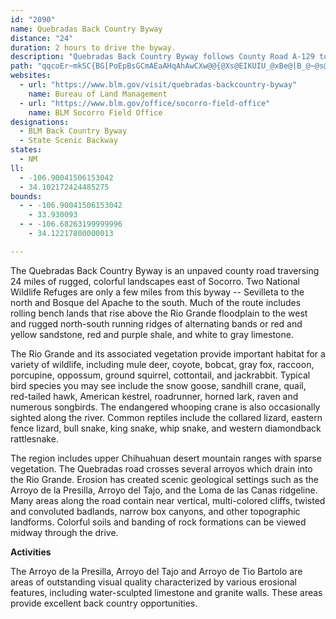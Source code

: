 ```yaml
---
id: "2090"
name: Quebradas Back Country Byway
distance: "24"
duration: 2 hours to drive the byway.
description: "Quebradas Back Country Byway follows County Road A-129 to US-380, passing through two wildlife refuges."
path: "qqcoEr~mkSC{BG[PoEpBsGCmAEaAHqAhAwCXw@@{@Xs@EIKUIU_@xBe@|B_@~@s@f@kIRmTJgHs@sK}AgP{GqDSsHg@eJ_Ay@g@yIaEwBGC]G{@IcA[?_@aAq@gBQwA_@eDAgAEwBGkFEoDe@yAg@Si@}@]}DIcAIcRAIs@eETaFhHsAL[LYBcGtCaGrGoDlGiB`CgAtBk@vEKlHOl@UdBwAx@s@lAcALGb@MlAmABmAlEgR^gFTyYd@mFMeEe@oDgA}B{F_IeAmCm@wFGaKJwFXaEt@mLt@kLr@w]d@kUZwA~E}KhEwQTiCByDKgAT_IcAqLME_FyGeAeEcAmBiEk@uAo@oJ}Ju@wCWkDmCqFy@yCs@}Fk@uOPkLa@kOGw@EcM`@}PDoARaJVwJRmEa@kHgAqHIiCI_Df@]pJgH~CwFjC}DfEaEjFqAlDi@~Cs@tC}CzDwClDyApBiCz@_Cn@m@eB}C{@aCqAqDMgAUgBZiC^q@TOj`@eAvZw@~AUrK?vLp@zIEtJ{AzEd@zBj@zADnJiBtL}BvB?~AZlC|AbKnDlCd@lD?`A[pC_AxDkDvAcDbCiIv@wAvCmBtD?~CXhMl@vR?hNaA`Ew@~M_FvFwAzCQhH`@jBHdRpDdIT~AOhFg@FOZ?HOhGk@fBDhHzA~HVnXxOdQnIlEv@lDa@TqMCkI[cDgAqFQ}Bx@K~C|Ad@EPgAm@wBmAyBM{@z@u@V?xA}@rB}BQgBeDmGASK{BVu@bAwAvBmA~D_FbB?rCt@pIYdI[lAZzS[^TzMzPLO|G}@jH_AlBDh@p@pKn[t@lAvAj@hDDzCg@bCq@zA_AhEmGtA}AzAaAlAIlF[hAa@l@i@t@iBTyC`@eA~CgFhEeJHM|@sAhAk@hDq@t@u@~@cCh@a@tC{@hDqAlCOfAXP`@pAH~DtBpBpAlAZpB[vDsBbJqADOX?zDwBrFg@pGgBhD?pBj@hRtJlC?hC{@hF}HfAq@hFwBpBKdAj@fHvGrAv@lEpAbCDdBUfBq@nDaCf@[hIyC~ADbGlBlDBnZ{AhE}APDzDaB~Cg@`Oo@lHJlCa@b@a@VeAMoCm@e@wCeFCq@_@Ek@kBSm@iAwGQqFLmA`EqH~@{D?sBWeDgAqFiAoDcBsDiDsHwAsBc@a@i@e@{Co@gAg@eBaBmBgAqAIMk@_A{@mGuIc@mCPmBf@}Az@kA~AaAvJiCvAsB~CsB~YuVp@Q^eAdS{Oz@kAlAuIt@sCvAkBfDmEhCiD^aAVcCp@wBbBiCvBmBbAaB~@_CpAmHv@aBpDsMv@aAbAo@zDeDbLgG^u@rBa@tF_DdBOLe@tHaFzCyDhDyGtAyDlAwFz@wBhAgBZQhFqC@AvBsBbFyNdBeFpFgHdBaF~DeRzFoe@T}BMaFcBeK?gAz@eG"
websites:
  - url: "https://www.blm.gov/visit/quebradas-backcountry-byway"
    name: Bureau of Land Management
  - url: "https://www.blm.gov/office/socorro-field-office"
    name: BLM Socorro Field Office
designations:
  - BLM Back Country Byway
  - State Scenic Backway
states:
  - NM
ll:
  - -106.90041506153042
  - 34.102172424485275
bounds:
  - - -106.90041506153042
    - 33.930093
  - - -106.68263199999996
    - 34.12217800000013

---
```


The Quebradas Back Country Byway is an unpaved county road traversing 24 miles of rugged, colorful landscapes east of Socorro. Two National Wildlife Refuges are only a few miles from this byway -- Sevilleta to the north and Bosque del Apache to the south. Much of the route includes rolling bench lands that rise above the Rio Grande floodplain to the west and rugged north-south running ridges of alternating bands or red and yellow sandstone, red and purple shale, and white to gray limestone.

The Rio Grande and its associated vegetation provide important habitat for a variety of wildlife, including mule deer, coyote, bobcat, gray fox, raccoon, porcupine, oppossum, ground squirrel, cottontail, and jackrabbit. Typical bird species you may see include the snow goose, sandhill crane, quail, red-tailed hawk, American kestrel, roadrunner, horned lark, raven and numerous songbirds. The endangered whooping crane is also occasionally sighted along the river. Common reptiles include the collared lizard, eastern fence lizard, bull snake, king snake, whip snake, and western diamondback rattlesnake.

The region includes upper Chihuahuan desert mountain ranges with sparse vegetation. The Quebradas road crosses several arroyos which drain into the Rio Grande. Erosion has created scenic geological settings such as the Arroyo de la Presilla, Arroyo del Tajo, and the Loma de las Canas ridgeline. Many areas along the road contain near vertical, multi-colored cliffs, twisted and convoluted badlands, narrow box canyons, and other topographic landforms. Colorful soils and banding of rock formations can be viewed midway through the drive.

__Activities__

The Arroyo de la Presilla, Arroyo del Tajo and Arroyo de Tio Bartolo are areas of outstanding visual quality characterized by various erosional features, including water-sculpted limestone and granite walls. These areas provide excellent back country opportunities.
